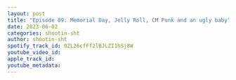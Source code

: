 ```yaml
---
layout: post
title: "Episode 89: Memorial Day, Jelly Roll, CM Punk and an ugly baby"
date: 2023-06-02
categories: shootin-sht
author: shootin-sht
spotify_track_id: 0ZL26cfFf2lBJLZI1hSj8W
youtube_video_id: 
apple_track_id: 
youtube_metadata: 
---
```

